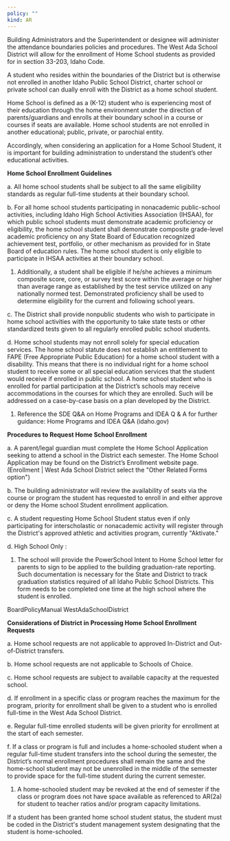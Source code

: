 ```yaml
---
policy: ""
kind: AR
---
```


Building Administrators and the Superintendent or designee will administer the attendance boundaries policies and
procedures. The West Ada School District will allow for the enrollment of Home School students as provided for in
section 33-203, Idaho Code.

A student who resides within the boundaries of the District but is otherwise not enrolled in another Idaho Public
School District, charter school or private school can dually enroll with the District as a home school student.

Home School is defined as a (K-12) student who is experiencing most of their education through the home
environment under the direction of parents/guardians and enrolls at their boundary school in a course or courses if
seats are available. Home school students are not enrolled in another educational; public, private, or parochial entity.

Accordingly, when considering an application for a Home School Student, it is important for building
administration to understand the student’s other educational activities.

**Home School Enrollment Guidelines**


a. All home school students shall be subject to all the same eligibility standards as regular full-time students at
their boundary school.


b. For all home school students participating in nonacademic public-school activities, including Idaho High School
Activities Association (IHSAA), for which public school students must demonstrate academic proficiency or
eligibility, the home school student shall demonstrate composite grade-level academic proficiency on any State
Board of Education recognized achievement test, portfolio, or other mechanism as provided for in State Board
of education rules. The home school student is only eligible to participate in IHSAA activities at their boundary
school.
1. Additionally, a student shall be eligible if he/she achieves a minimum composite score, core, or survey
test score within the average or higher than average range as established by the test service utilized on
any nationally normed test. Demonstrated proficiency shall be used to determine eligibility for the
current and following school years.


c. The District shall provide nonpublic students who wish to participate in home school activities with the
opportunity to take state tests or other standardized tests given to all regularly enrolled public school students.


d. Home school students may not enroll solely for special education services. The home school statute does not
establish an entitlement to FAPE (Free Appropriate Public Education) for a home school student with a
disability. This means that there is no individual right for a home school student to receive some or all special
education services that the student would receive if enrolled in public school. A home school student who is
enrolled for partial participation at the District’s schools may receive accommodations in the courses for which
they are enrolled. Such will be addressed on a case-by-case basis on a plan developed by the District.
1. Reference the SDE Q&A on Home Programs and IDEA Q & A for further guidance: Home Programs and
IDEA Q&A (idaho.gov)

**Procedures to Request Home School Enrollment**


a. A parent/legal guardian must complete the Home School Application seeking to attend a school in the District
each semester. The Home School Application may be found on the District’s Enrollment website page.
(Enrollment | West Ada School District select the "Other Related Forms option")


b. The building administrator will review the availability of seats via the course or program the student has
requested to enroll in and either approve or deny the Home school Student enrollment application.


c. A student requesting Home School Student status even if only participating for interscholastic or nonacademic
activity will register through the District's approved athletic and activities program, currently "Aktivate."


d. High School Only :
1. The school will provide the PowerSchool Intent to Home School letter for parents to sign to be applied
to the building graduation-rate reporting. Such documentation is necessary for the State and District to
track graduation statistics required of all Idaho Public School Districts. This form needs to be completed
one time at the high school where the student is enrolled.


BoardPolicyManual
WestAdaSchoolDistrict


**Considerations of District in Processing Home School Enrollment Requests**


a. Home school requests are not applicable to approved In-District and Out-of-District transfers.


b. Home school requests are not applicable to Schools of Choice.


c. Home school requests are subject to available capacity at the requested school.


d. If enrollment in a specific class or program reaches the maximum for the program, priority for enrollment shall
be given to a student who is enrolled full-time in the West Ada School District.


e. Regular full-time enrolled students will be given priority for enrollment at the start of each semester.


f. If a class or program is full and includes a home-schooled student when a regular full-time student transfers
into the school during the semester, the District’s normal enrollment procedures shall remain the same and the
home-school student may not be unenrolled in the middle of the semester to provide space for the full-time
student during the current semester.
1. A home-schooled student may be revoked at the end of semester if the class or program does not have
space available as referenced to AR(2a) for student to teacher ratios and/or program capacity limitations.

If a student has been granted home school student status, the student must be coded in the District's student
management system designating that the student is home-schooled.
